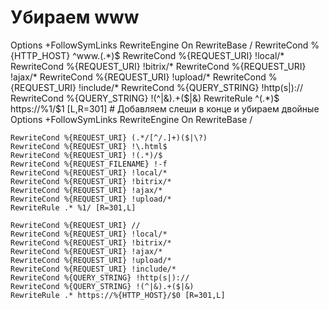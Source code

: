 # Убираем www
<IfModule mod_rewrite.c>
	Options +FollowSymLinks
	RewriteEngine On
	RewriteBase / 
	RewriteCond %{HTTP_HOST} ^www.(.*)$
	RewriteCond %{REQUEST_URI} !local/*
	RewriteCond %{REQUEST_URI} !bitrix/*
	RewriteCond %{REQUEST_URI} !ajax/*
	RewriteCond %{REQUEST_URI} !upload/*
	RewriteCond %{REQUEST_URI} !include/* 
	RewriteCond %{QUERY_STRING} !http(s|)://
	RewriteCond %{QUERY_STRING} !(^|&).+($|&)
	RewriteRule ^(.*)$ https://%1/$1 [L,R=301]
</IfModule>
# Добавляем слеши в конце и убираем двойные
<IfModule mod_rewrite.c>
	Options +FollowSymLinks
	RewriteEngine On
	RewriteBase / 

	RewriteCond %{REQUEST_URI} (.*/[^/.]+)($|\?)
	RewriteCond %{REQUEST_URI} !\.html$
	RewriteCond %{REQUEST_URI} !(.*)/$
	RewriteCond %{REQUEST_FILENAME} !-f
	RewriteCond %{REQUEST_URI} !local/*
	RewriteCond %{REQUEST_URI} !bitrix/*
	RewriteCond %{REQUEST_URI} !ajax/*
	RewriteCond %{REQUEST_URI} !upload/*  
	RewriteRule .* %1/ [R=301,L]

	RewriteCond %{REQUEST_URI} //
	RewriteCond %{REQUEST_URI} !local/*
	RewriteCond %{REQUEST_URI} !bitrix/*
	RewriteCond %{REQUEST_URI} !ajax/*
	RewriteCond %{REQUEST_URI} !upload/*
	RewriteCond %{REQUEST_URI} !include/* 
	RewriteCond %{QUERY_STRING} !http(s|)://
	RewriteCond %{QUERY_STRING} !(^|&).+($|&)
	RewriteRule .* https://%{HTTP_HOST}/$0 [R=301,L]
</IfModule>
